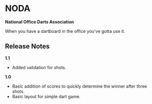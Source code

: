 # NODA
**National Office Darts Association**

When you have a dartboard in the office you've gotta use it.

## Release Notes
**1.1**
* Added validation for shots.

**1.0**
* Basic addition of scores to quickly determine the winner after three shots.
* Basic layout for simple dart game.
